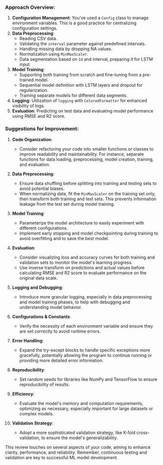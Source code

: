 ### Approach Overview:
1. **Configuration Management**: You've used a `Config` class to manage environment variables. This is a good practice for centralizing configuration settings.
2. **Data Preprocessing**:
   - Reading CSV data.
   - Validating the `interval` parameter against predefined intervals.
   - Handling missing data by dropping NA values.
   - Normalization using `MinMaxScaler`.
   - Data segmentation based on `Id` and interval, preparing it for LSTM input.
3. **Model Training**:
   - Supporting both training from scratch and fine-tuning from a pre-trained model.
   - Sequential model definition with LSTM layers and dropout for regularization.
   - Training separate models for different data segments.
4. **Logging**: Utilization of `logging` with `ColoredFormatter` for enhanced visibility of logs.
5. **Evaluation**: Predicting on test data and evaluating model performance using RMSE and R2 score.

### Suggestions for Improvement:
1. **Code Organization**:
   - Consider refactoring your code into smaller functions or classes to improve readability and maintainability. For instance, separate functions for data loading, preprocessing, model creation, training, and evaluation.
   
2. **Data Preprocessing**:
   - Ensure data shuffling before splitting into training and testing sets to avoid potential biases.
   - When normalizing data, fit the `MinMaxScaler` on the training set only, then transform both training and test sets. This prevents information leakage from the test set during model training.

3. **Model Training**:
   - Parameterize the model architecture to easily experiment with different configurations.
   - Implement early stopping and model checkpointing during training to avoid overfitting and to save the best model.

4. **Evaluation**:
   - Consider visualizing loss and accuracy curves for both training and validation sets to monitor the model's learning progress.
   - Use inverse transform on predictions and actual values before calculating RMSE and R2 score to evaluate performance on the original data scale.

5. **Logging and Debugging**:
   - Introduce more granular logging, especially in data preprocessing and model training phases, to help with debugging and understanding model behavior.

6. **Configurations & Constants**:
   - Verify the necessity of each environment variable and ensure they are set correctly to avoid runtime errors.
   
7. **Error Handling**:
   - Expand the try-except blocks to handle specific exceptions more gracefully, potentially allowing the program to continue running or providing more detailed error information.

8. **Reproducibility**:
   - Set random seeds for libraries like NumPy and TensorFlow to ensure reproducibility of results.

9. **Efficiency**:
   - Evaluate the model's memory and computation requirements, optimizing as necessary, especially important for large datasets or complex models.

10. **Validation Strategy**:
    - Adopt a more sophisticated validation strategy, like K-fold cross-validation, to ensure the model's generalizability.

This review touches on several aspects of your code, aiming to enhance clarity, performance, and reliability. Remember, continuous testing and validation are key to successful ML model development.
